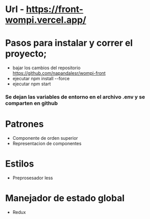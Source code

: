 # Url - https://front-wompi.vercel.app/

# Pasos para instalar y correr el proyecto;

- bajar los cambios del repositorio https://github.com/napandalesr/wompi-front
- ejecutar npm install --force
- ejecutar npm start

### Se dejan las variables de entorno en el archivo .env y se comparten en github


# Patrones
- Componente de orden superior
- Representacion de componentes

# Estilos
- Preprosesador less

# Manejador de estado global
- Redux